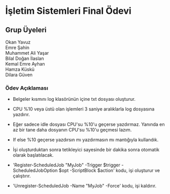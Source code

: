 # İşletim Sistemleri Final Ödevi

## Grup Üyeleri
Okan Yavuz <br>
Emre Şahin<br>
Muhammet Ali Yaşar<br>
Bilal Doğan İlaslan<br>
Kemal Emre Ayhan<br>
Hamza Küskü<br>
Dilara Güven

### Ödev Açıklaması

* Belgeler kısmını log klasörünün içine txt dosyası oluşturur.

* CPU %10 veya üstü olan işlemleri 3 saniye aralıklarla log dosyasına yazdırır.

* Eğer sadece idle dosyası CPU'su %10'u geçerse yazdırmaz. Yanında en az bir tane daha dosyanın CPU'su %10'u geçmesi lazım.

* If else %10 geçerse yazdırsın mı yazdırmasın mı mantığıyla kullandık.

* İşi oluşturduktan sonra tetikleyici sayesinde bir dakika sonra otomatik olarak başlatılacak.

* 'Register-ScheduledJob "MyJob" -Trigger $trigger -ScheduledJobOption $opt -ScriptBlock $action' kodu, işi oluşturur ve çalıştırır.

* 'Unregister-ScheduledJob -Name "MyJob" -Force' kodu, işi kaldırır.
